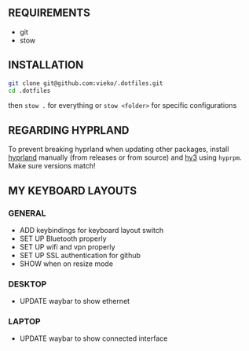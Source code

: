 ## REQUIREMENTS
- git
- stow 

## INSTALLATION
```bash
git clone git@github.com:vieko/.dotfiles.git
cd .dotfiles
```
then `stow .` for everything or `stow <folder>` for specific configurations

## REGARDING HYPRLAND
To prevent breaking hyprland when updating other packages, install [hyprland](https://wiki.hyprland.org/Getting-Started/Installation/) manually (from releases or from source) and [hy3](https://github.com/outfoxxed/hy3) using `hyprpm`. Make sure versions match!

## MY KEYBOARD LAYOUTS

### GENERAL
- ADD keybindings for keyboard layout switch
- SET UP Bluetooth properly
- SET UP wifi and vpn properly
- SET UP SSL authentication for github
- SHOW when on resize mode

### DESKTOP
- UPDATE waybar to show ethernet

### LAPTOP
- UPDATE waybar to show connected interface
